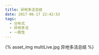 ```yaml
---
title: 异地多活总结
date: 2017-06-17 22:42:53
tags:
  - 分布式
  - 异地多活
  - 一致性
---
```


{% asset_img  multiLive.jpg  异地多活总结  %}
